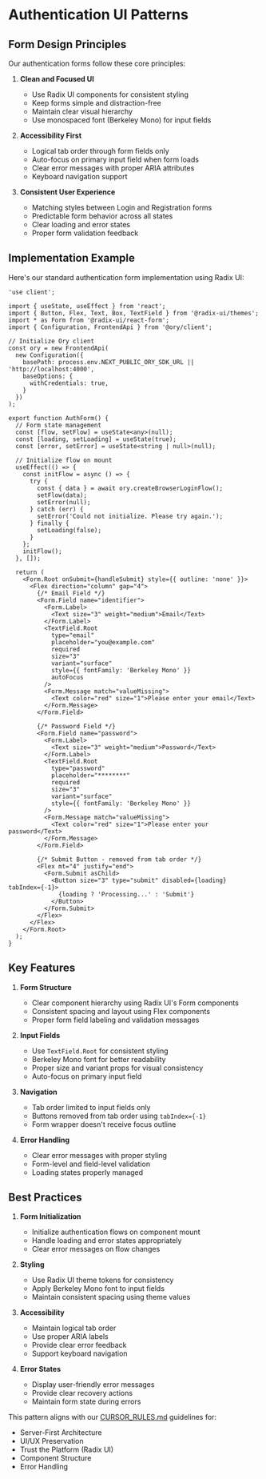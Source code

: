 # Authentication UI Patterns

## Form Design Principles

Our authentication forms follow these core principles:

1. **Clean and Focused UI**
   - Use Radix UI components for consistent styling
   - Keep forms simple and distraction-free
   - Maintain clear visual hierarchy
   - Use monospaced font (Berkeley Mono) for input fields

2. **Accessibility First**
   - Logical tab order through form fields only
   - Auto-focus on primary input field when form loads
   - Clear error messages with proper ARIA attributes
   - Keyboard navigation support

3. **Consistent User Experience**
   - Matching styles between Login and Registration forms
   - Predictable form behavior across all states
   - Clear loading and error states
   - Proper form validation feedback

## Implementation Example

Here's our standard authentication form implementation using Radix UI:

```tsx
'use client';

import { useState, useEffect } from 'react';
import { Button, Flex, Text, Box, TextField } from '@radix-ui/themes';
import * as Form from '@radix-ui/react-form';
import { Configuration, FrontendApi } from '@ory/client';

// Initialize Ory client
const ory = new FrontendApi(
  new Configuration({
    basePath: process.env.NEXT_PUBLIC_ORY_SDK_URL || 'http://localhost:4000',
    baseOptions: {
      withCredentials: true,
    }
  })
);

export function AuthForm() {
  // Form state management
  const [flow, setFlow] = useState<any>(null);
  const [loading, setLoading] = useState(true);
  const [error, setError] = useState<string | null>(null);

  // Initialize flow on mount
  useEffect(() => {
    const initFlow = async () => {
      try {
        const { data } = await ory.createBrowserLoginFlow();
        setFlow(data);
        setError(null);
      } catch (err) {
        setError('Could not initialize. Please try again.');
      } finally {
        setLoading(false);
      }
    };
    initFlow();
  }, []);

  return (
    <Form.Root onSubmit={handleSubmit} style={{ outline: 'none' }}>
      <Flex direction="column" gap="4">
        {/* Email Field */}
        <Form.Field name="identifier">
          <Form.Label>
            <Text size="3" weight="medium">Email</Text>
          </Form.Label>
          <TextField.Root 
            type="email"
            placeholder="you@example.com"
            required
            size="3"
            variant="surface"
            style={{ fontFamily: 'Berkeley Mono' }}
            autoFocus
          />
          <Form.Message match="valueMissing">
            <Text color="red" size="1">Please enter your email</Text>
          </Form.Message>
        </Form.Field>

        {/* Password Field */}
        <Form.Field name="password">
          <Form.Label>
            <Text size="3" weight="medium">Password</Text>
          </Form.Label>
          <TextField.Root 
            type="password"
            placeholder="********"
            required
            size="3"
            variant="surface"
            style={{ fontFamily: 'Berkeley Mono' }}
          />
          <Form.Message match="valueMissing">
            <Text color="red" size="1">Please enter your password</Text>
          </Form.Message>
        </Form.Field>

        {/* Submit Button - removed from tab order */}
        <Flex mt="4" justify="end">
          <Form.Submit asChild>
            <Button size="3" type="submit" disabled={loading} tabIndex={-1}>
              {loading ? 'Processing...' : 'Submit'}
            </Button>
          </Form.Submit>
        </Flex>
      </Flex>
    </Form.Root>
  );
}
```

## Key Features

1. **Form Structure**
   - Clear component hierarchy using Radix UI's Form components
   - Consistent spacing and layout using Flex components
   - Proper form field labeling and validation messages

2. **Input Fields**
   - Use `TextField.Root` for consistent styling
   - Berkeley Mono font for better readability
   - Proper size and variant props for visual consistency
   - Auto-focus on primary input field

3. **Navigation**
   - Tab order limited to input fields only
   - Buttons removed from tab order using `tabIndex={-1}`
   - Form wrapper doesn't receive focus outline

4. **Error Handling**
   - Clear error messages with proper styling
   - Form-level and field-level validation
   - Loading states properly managed

## Best Practices

1. **Form Initialization**
   - Initialize authentication flows on component mount
   - Handle loading and error states appropriately
   - Clear error messages on flow changes

2. **Styling**
   - Use Radix UI theme tokens for consistency
   - Apply Berkeley Mono font to input fields
   - Maintain consistent spacing using theme values

3. **Accessibility**
   - Maintain logical tab order
   - Use proper ARIA labels
   - Provide clear error feedback
   - Support keyboard navigation

4. **Error States**
   - Display user-friendly error messages
   - Provide clear recovery actions
   - Maintain form state during errors

This pattern aligns with our [CURSOR_RULES.md](../CURSOR_RULES.md) guidelines for:
- Server-First Architecture
- UI/UX Preservation
- Trust the Platform (Radix UI)
- Component Structure
- Error Handling 